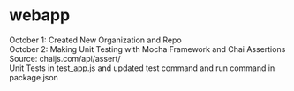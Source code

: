 # webapp

October 1: Created New Organization and Repo\
October 2: Making Unit Testing with Mocha Framework and Chai Assertions\
Source: chaijs.com/api/assert/\
Unit Tests in test_app.js and updated test command and run command in package.json